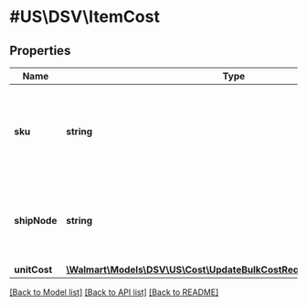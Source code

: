 # #US\DSV\ItemCost

## Properties

Name | Type | Description | Notes
------------ | ------------- | ------------- | -------------
**sku** | **string** | An arbitrary alphanumeric unique ID, specified by the DSV, which identifies each item. | [optional]
**shipNode** | **string** | This parameter specifies the Distributor ID for which the data should be updated | [optional]
**unitCost** | [**\Walmart\Models\DSV\US\Cost\UpdateBulkCostRequestCostInnerUnitCost**](UpdateBulkCostRequestCostInnerUnitCost.md) |  | [optional]


[[Back to Model list]](../) [[Back to API list]](../../Api/US/DSV) [[Back to README]](../../README.md)
